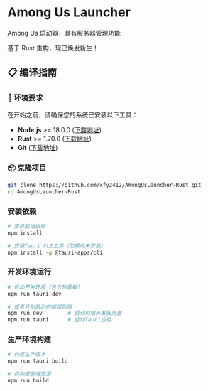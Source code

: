 # Among Us Launcher
Among Us 启动器，具有服务器管理功能  

基于 Rust 重构，现已焕发新生！

## 📋 编译指南

### 🔧 环境要求

在开始之前，请确保您的系统已安装以下工具：

- **Node.js** >= 18.0.0 ([下载地址](https://nodejs.org/))
- **Rust** >= 1.70.0 ([下载地址](https://rustup.rs/))
- **Git** ([下载地址](https://git-scm.com/))

### 📦 克隆项目

```bash
git clone https://github.com/xfy2412/AmongUsLauncher-Rust.git
cd AmongUsLauncher-Rust
```

### 安装依赖

```bash
# 安装前端依赖
npm install

# 安装Tauri CLI工具（如果尚未安装）
npm install -g @tauri-apps/cli
```

### 开发环境运行

```bash
# 启动开发环境（包含热重载）
npm run tauri dev

# 或者分别启动前端和后端
npm run dev        # 启动前端开发服务器
npm run tauri      # 启动Tauri应用
```

### 生产环境构建

```bash
# 构建生产版本
npm run tauri build

# 仅构建前端资源
npm run build
```

